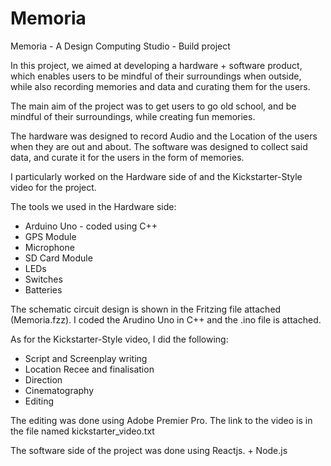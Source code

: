 # Memoria

Memoria - A Design Computing Studio - Build project

In this project, we aimed at developing a hardware + software product, which enables users to be mindful of their surroundings when outside, while also recording memories and data and curating them for the users.

The main aim of the project was to get users to go old school, and be mindful of their surroundings, while creating fun memories.

The hardware was designed to record Audio and the Location of the users when they are out and about.
The software was designed to collect said data, and curate it for the users in the form of memories.

I particularly worked on the Hardware side of and the Kickstarter-Style video for the project.

The tools we used in the Hardware side:

- Arduino Uno - coded using C++
- GPS Module
- Microphone
- SD Card Module
- LEDs
- Switches
- Batteries

The schematic circuit design is shown in the Fritzing file attached (Memoria.fzz).
I coded the Arudino Uno in C++ and the .ino file is attached.

As for the Kickstarter-Style video, I did the following:

- Script and Screenplay writing
- Location Recee and finalisation
- Direction
- Cinematography
- Editing

The editing was done using Adobe Premier Pro.
The link to the video is in the file named kickstarter_video.txt

The software side of the project was done using Reactjs. + Node.js
